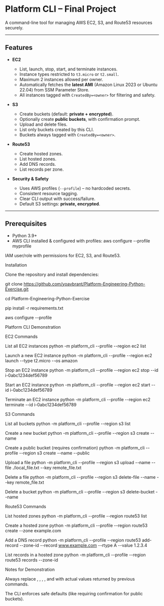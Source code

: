 # Platform CLI – Final Project

A command-line tool for managing AWS EC2, S3, and Route53 resources securely.

---

## Features

- **EC2**
  - List, launch, stop, start, and terminate instances.
  - Instance types restricted to `t3.micro` or `t2.small`.
  - Maximum 2 instances allowed per owner.
  - Automatically fetches the **latest AMI** (Amazon Linux 2023 or Ubuntu 22.04) from SSM Parameter Store.
  - All instances tagged with `CreatedBy=<owner>` for filtering and safety.

- **S3**
  - Create buckets (default: **private + encrypted**).
  - Optionally create **public buckets**, with confirmation prompt.
  - Upload and delete files.
  - List only buckets created by this CLI.
  - Buckets always tagged with `CreatedBy=<owner>`.

- **Route53**
  - Create hosted zones.
  - List hosted zones.
  - Add DNS records.
  - List records per zone.

- **Security & Safety**
  - Uses AWS profiles (`--profile`) – no hardcoded secrets.
  - Consistent resource tagging.
  - Clear CLI output with success/failure.
  - Default S3 settings: **private, encrypted**.

---

## Prerequisites

- Python 3.9+
- AWS CLI installed & configured with profiles:
  aws configure --profile myprofile
  
IAM user/role with permissions for EC2, S3, and Route53.

Installation

Clone the repository and install dependencies:

git clone https://github.com/yoavbrant/Platform-Engineering-Python-Exercise.git

cd Platform-Engineering-Python-Exercise

pip install -r requirements.txt

aws configure --profile <profile-name>

Platform CLI Demonstration

EC2 Commands

List all EC2 instances
python -m platform_cli --profile <profile-name> --region <region-name> ec2 list

Launch a new EC2 instance
python -m platform_cli --profile <profile-name> --region <region-name> ec2 launch --type t2.micro --os amazon

Stop an EC2 instance
python -m platform_cli --profile <profile-name> --region <region-name> ec2 stop --id i-0abc1234def56789

Start an EC2 instance
python -m platform_cli --profile <profile-name> --region <region-name> ec2 start --id i-0abc1234def56789

Terminate an EC2 instance
python -m platform_cli --profile <profile-name> --region <region-name> ec2 terminate --id i-0abc1234def56789

S3 Commands

List all buckets
python -m platform_cli --profile <profile-name> --region <region-name> s3 list

Create a new bucket
python -m platform_cli --profile <profile-name> --region <region-name> s3 create --name <bucket-name>

Create a public bucket (requires confirmation)
python -m platform_cli --profile <profile-name> --region <region-name> s3 create --name <bucket-name> --public

Upload a file
python -m platform_cli --profile <profile-name> --region <region-name> s3 upload --name <bucket-name> --file ./local_file.txt --key remote_file.txt

Delete a file
python -m platform_cli --profile <profile-name> --region <region-name> s3 delete-file --name <bucket-name> --key remote_file.txt

Delete a bucket
python -m platform_cli --profile <profile-name> --region <region-name> s3 delete-bucket --name <bucket-name>

Route53 Commands

List hosted zones
python -m platform_cli --profile <profile-name> --region <region-name> route53 list

Create a hosted zone
python -m platform_cli --profile <profile-name> --region <region-name> route53 create --zone example.com

Add a DNS record
python -m platform_cli --profile <profile-name> --region <region-name> route53 add-record --zone-id <zone-id> --record www.example.com --rtype A --value 1.2.3.4

List records in a hosted zone
python -m platform_cli --profile <profile-name> --region <region-name> route53 records --zone-id <zone-id>


Notes for Demonstration

Always replace <bucket-name>, <zone-id>, <instance-id>, <profile-name>, and <region-name> with actual values returned by previous commands.

The CLI enforces safe defaults (like requiring confirmation for public buckets).
